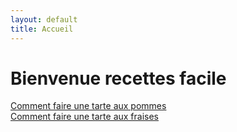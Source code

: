 ```yaml
---
layout: default
title: Accueil
---
```


# Bienvenue recettes facile


[Comment faire une tarte aux pommes](page1.md)  
[Comment faire une tarte aux fraises](page2.md)
